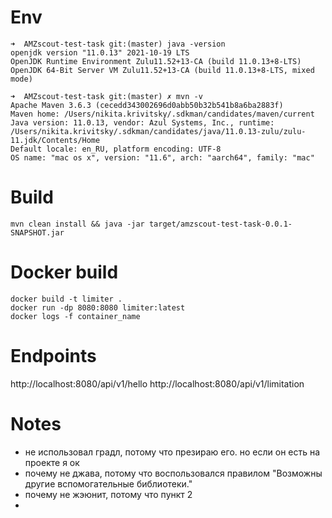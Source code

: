 # Env
```shell
➜  AMZscout-test-task git:(master) java -version
openjdk version "11.0.13" 2021-10-19 LTS
OpenJDK Runtime Environment Zulu11.52+13-CA (build 11.0.13+8-LTS)
OpenJDK 64-Bit Server VM Zulu11.52+13-CA (build 11.0.13+8-LTS, mixed mode)

➜  AMZscout-test-task git:(master) ✗ mvn -v
Apache Maven 3.6.3 (cecedd343002696d0abb50b32b541b8a6ba2883f)
Maven home: /Users/nikita.krivitsky/.sdkman/candidates/maven/current
Java version: 11.0.13, vendor: Azul Systems, Inc., runtime: /Users/nikita.krivitsky/.sdkman/candidates/java/11.0.13-zulu/zulu-11.jdk/Contents/Home
Default locale: en_RU, platform encoding: UTF-8
OS name: "mac os x", version: "11.6", arch: "aarch64", family: "mac"
```

# Build
```shell
mvn clean install && java -jar target/amzscout-test-task-0.0.1-SNAPSHOT.jar
```

# Docker build
```shell
docker build -t limiter .
docker run -dp 8080:8080 limiter:latest
docker logs -f container_name
```

# Endpoints
http://localhost:8080/api/v1/hello
http://localhost:8080/api/v1/limitation

# Notes
- не использовал градл, потому что презираю его. но если он есть на проекте я ок
- почему не джава, потому что воспользовался правилом "Возможны другие вспомогательные библиотеки."
- почему не жэюнит, потому что пункт 2
- 